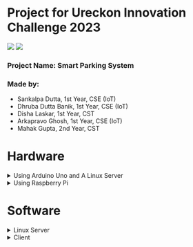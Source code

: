 # Project for Ureckon Innovation Challenge 2023
![](https://img.shields.io/badge/license-MIT-blue)
![](https://img.shields.io/badge/languages-arduino%2C%20raspberrypi%2C%20python%2C%20sql%2C%20linux-blue)

### Project Name: Smart Parking System
### Made by:
* Sankalpa Dutta, 1st Year, CSE (IoT)
* Dhruba Dutta Banik, 1st Year, CSE (IoT)
* Disha Laskar, 1st Year, CST
* Arkapravo Ghosh, 1st Year, CSE (IoT)
* Mahak Gupta, 2nd Year, CST

# Hardware
<details>
    <summary>Using Arduino Uno and A Linux Server</summary>

## Linux Server
Configure the Linux Server to run [this file](src/server/main.py) on boot by putting [this SystemD Service File](src/server/uic-project-ard.service) into `/etc/systemd/system/`. This file will capture data from Serial.
> Note: The username in both these files are configured to be `arkapravo` and thus the path to the files. If necessary, edit them to support your configuration.

Then, run the following command:

`sudo systemctl daemon-reload && sudo systemctl enable uic-project-ard.service`

## Arduino Uno
Upload the [Source Code](src/arduino/main) to Arduino Uno Board, then create the circuit as shown below:
<p align="center"><a><img height="500" src="https://raw.githubusercontent.com/Arkapravo-Ghosh/img/main/circuit_diagram.png"></a>&nbsp;&nbsp;</p>

> This circuit will read the data from the IR sensors and send it to the Raspberry Pi via Serial Monitor.

</details>

<details>
    <summary>Using Raspberry Pi</summary>

## Raspberry Pi
Configure the Raspberry Pi to run [this file](src/alternate/main.py) on boot by putting [this SystemD Service File](src/alternate/uic-project.service) into `/etc/systemd/system/`. This file will capture data from the IR sensors via GPIO Pins and store it in a MariaDB Database.
> Note: The username in both these files are configured to be `arkapravo` and thus the path to the files. If necessary, edit them to support your configuration.

Then, run the following command:

`sudo systemctl daemon-reload && sudo systemctl enable uic-project.service`

Refer to the following diagram for Rasberry Pi 4 Model B to understand GPIO Pins
<p align="center"><a><img height="500" src="https://raw.githubusercontent.com/Arkapravo-Ghosh/img/main/GPIO-Pinout-Diagram-2.png"></a>&nbsp;&nbsp;</p>

* Connect Ground Pin of Raspberry Pi to the GND Pins of both the IR Sensors
* Similarly, connect any of the 5V Power pins of Raspberry Pi to the VCC Pins of both the IR Sensors
* Connect GPIO 22 (Pin 15) of Raspberry Pi to OUT Pin of the IR Sensor at Parking Slot 1
* Similarly, connect GPIO 23 (Pin 16) of Raspberry Pi to OUT Pin of the IR Sensor at Parking Slot 2

</details>

# Software
<details>
    <summary>Linux Server</summary>

Install [MariaDB Server](https://mariadb.com/downloads) in the Server you would be using for hosting the Database.
> NOTE: The MariaDB Server should run at `0.0.0.0` and not `127.0.0.1`. Configure that in `bind-address` in the file `/etc/mysql/mariadb.conf.d/50-server.cnf`

Log in to the root shell of MariaDB Server using the following command:

`sudo mysql -u root`

or 

`sudo mysql -u root -p`

Run the following SQL Queries to configure MariaDB as per our project:
### 1. Creating Users
#### Client User
This user will be accessed by the client with read-only permissions on a single table so it does not need to have a secure password. Instead, we would be using the password as configured in the client.

Run the following command:

`CREATE USER 'client'@'%' IDENTIFIED BY 'guest';`

#### Server User
This user will be accessed by the server with write permissions on a single table and it needs a secure password. We need to store the password in a file named `mysqlpasswd` in the same directory as the server's program file.
> NOTE: The server's program file is [this](src/server/main.py) if you are using an Arduino Uno and [this](src/alternate/main.py) if you are using a Raspberry Pi.
Assuming the password is `ExAmpl1d2h`, run the following command:

`CREATE USER 'uicprojserver'@'%' IDENTIFIED BY 'ExAmpl1d2h';`
> NOTE: Use a different and more secure password than the one mentioned here.

### 2. Creating the Database and the Table with proper properties

Run the following command to create the database:

`CREATE DATABASE uic_project;`

Run the following command to use the newly created database:

`USE uic_project;`

Run the following command to create the table:

`CREATE TABLE main(id int primary key auto_increment, full int);`

Run the following command to create two rows:

`INSERT INTO main(id) VALUES(1, 2);`

### 3. Configuring Proper Privileges for the newly created users

#### Client User

`GRANT SELECT ON uic_project.main TO 'client'@'%';`

#### Server User

`GRANT ALL PRIVILEGES ON uic_project.* TO 'uicprojserver'@'%';`

#### Refresh the Privileges

`FLUSH PRIVILEGES;`

</details>

<details>
    <summary>Client</summary>

The [client](src/client/main.py) is a simple Python script that will read the data from the database and display it in a CLI format. We can refresh it by using `watch` command in Linux.

`watch -n 0.1 -t ./src/client/main.py`

</details>
